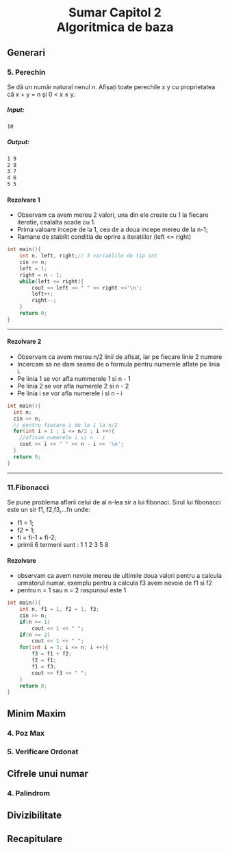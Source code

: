 <h1 align="center">Sumar Capitol 2<br>Algoritmica de baza</h1>

## Generari

### 5. Perechin
Se dă un număr natural nenul n. Afișați toate perechile x y cu proprietatea că x + y = n și 0 < x ≤ y.

##### Input: 
```txt
10
```
##### Output:
```txt
1 9
2 8
3 7
4 6
5 5
```

#### Rezolvare 1
- Observam ca avem mereu 2 valori, una din ele creste cu 1 la fiecare iteratie, cealalta scade cu 1.
- Prima valoare incepe de la 1, cea de a doua incepe mereu de la n-1;
- Ramane de stabilit conditia de oprire a iteratiilor (left <= right)

```cpp
int main(){
    int n, left, right;// 3 variablile de tip int
    cin >> n;
    left = 1;
    right = n - 1;
    while(left <= right){
        cout << left << " " << right <<'\n';
        left++;
        right--;
    }
    return 0;
}
```
---

#### Rezolvare 2
- Observam ca avem mereu n/2 linii de afisat, iar pe fiecare linie 2 numere
- Incercam sa ne dam seama de o formula pentru numerele aflate pe linia i.
- Pe linia 1 se vor afla nummerele 1 si n - 1
- Pe linia 2 se vor afla numerele 2 si n - 2
- Pe linia i se vor afla numerele i si n - i

```cpp
int main(){
  int n;
  cin >> n;
  // pentru fiecare i de la 1 la n/2
  for(int i = 1 ; i <= n/2 ; i ++){
    //afisam numerele i si n - i
    cout << i << " " << n - i << '\n';
  }
  return 0;
}
```

---

### 11.Fibonacci
Se pune problema aflarii celui de al n-lea sir a lui fibonaci. Sirul lui fibonacci este un sir f1, f2,f3,...fn unde:
- f1 = 1;
- f2 = 1;
- fi = fi-1 + fi-2;
- primii 6 termeni sunt : 1 1 2 3 5 8

#### Rezolvare

- observam ca avem nevoie mereu de ultimile doua valori pentru a calcula urmatorul numar. exemplu pentru a calcula f3 avem nevoie de f1 si f2
- pentru n = 1 sau n = 2 raspunsul este 1
```cpp
int main(){
    int n, f1 = 1, f2 = 1, f3;
    cin >> n;
    if(n >= 1)
        cout << 1 << " ";
    if(n >= 2)
        cout << 1 << " ";
    for(int i = 3; i <= n; i ++){
        f3 = f1 + f2;
        f2 = f1;
        f1 = f3;
        cout << f3 << " ";
    }
    return 0;
}
```

## Minim Maxim

### 4. Poz Max 

### 5. Verificare Ordonat 

## Cifrele unui numar

### 4. Palindrom 

## Divizibilitate

### 

## Recapitulare